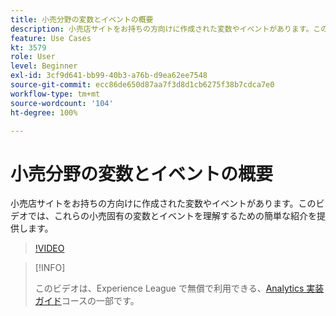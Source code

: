```yaml
---
title: 小売分野の変数とイベントの概要
description: 小売店サイトをお持ちの方向けに作成された変数やイベントがあります。このビデオでは、これらの小売固有の変数とイベントを理解するための簡単な紹介を提供します。
feature: Use Cases
kt: 3579
role: User
level: Beginner
exl-id: 3cf9d641-bb99-40b3-a76b-d9ea62ee7548
source-git-commit: ecc86de650d87aa7f3d8d1cb6275f38b7cdca7e0
workflow-type: tm+mt
source-wordcount: '104'
ht-degree: 100%

---
```


# 小売分野の変数とイベントの概要

小売店サイトをお持ちの方向けに作成された変数やイベントがあります。このビデオでは、これらの小売固有の変数とイベントを理解するための簡単な紹介を提供します。

>[!VIDEO](https://video.tv.adobe.com/v/28750/?quality=12&learn=on)

>[!INFO]
>
> このビデオは、Experience League で無償で利用できる、[Analytics 実装ガイド](https://experienceleague.adobe.com/?recommended=Analytics-D-1-2019.1)コースの一部です。
